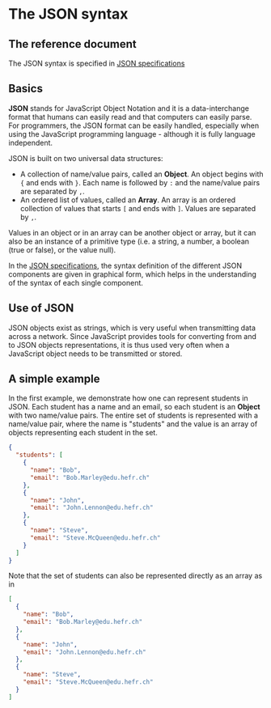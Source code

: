 # The JSON syntax

## The reference document
The JSON syntax is specified in 
[JSON
specifications](https://www.ecma-international.org/publications-and-standards/standards/ecma-404/)

## Basics
**JSON** stands for JavaScript Object Notation and it is a 
data-interchange format that humans can easily read and that computers can 
easily parse. For programmers, the JSON format can be easily handled, 
especially when using the JavaScript programming language - although it is 
fully language independent.

JSON is built on two universal data structures:
* A collection of name/value pairs, called an **Object**. An object begins
  with `{` and ends with `}`. Each name is followed by `:` and the
  name/value pairs are separated by `,`.
* An ordered list of values, called an **Array**. An array is an ordered
  collection of values that starts `[` and ends with `]`. Values are
  separated by `,`.

Values in an object or in an array can be another object or array, but it can
also be an instance of a primitive type (i.e. a string, a number, a boolean
(true or false), or the value null).

In the [JSON specifications](https://www.ecma-international.org/publications-and-standards/standards/ecma-404/), 
the syntax definition of the different JSON components are given in 
graphical form, which helps in the understanding of the syntax of each 
single component.

## Use of JSON
JSON objects exist as strings, which is very useful when transmitting data 
across a network. Since JavaScript provides tools for converting from and to 
JSON objects representations, it is thus used very often when a JavaScript 
object needs to be transmitted or stored.

## A simple example
In the first example, we demonstrate how one can represent students in JSON. 
Each student has a name and an email, so each student is an **Object** with 
two name/value pairs. The entire set of students is represented with a 
name/value pair, where the name is "students" and the value is an array of 
objects representing each student in the set.

```JSON
{
  "students": [
    {
      "name": "Bob",
      "email": "Bob.Marley@edu.hefr.ch"
    },
    {
      "name": "John",
      "email": "John.Lennon@edu.hefr.ch"
    },
    {
      "name": "Steve",
      "email": "Steve.McQueen@edu.hefr.ch"
    }
  ]
}
```  

Note that the set of students can also be represented directly as an array 
as in 
```JSON
[
  {
    "name": "Bob",
    "email": "Bob.Marley@edu.hefr.ch"
  },
  {
    "name": "John",
    "email": "John.Lennon@edu.hefr.ch"
  },
  {
    "name": "Steve",
    "email": "Steve.McQueen@edu.hefr.ch"
  }
]
```  
